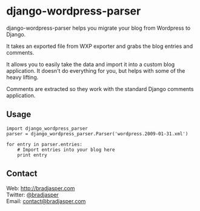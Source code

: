 # django-wordpress-parser

django-wordpress-parser helps you migrate your blog from Wordpress to Django.

It takes an exported file from WXP exporter and grabs the blog entries and comments.

It allows you to easily take the data and import it into a custom blog application. It doesn't do everything for you, but helps with some of the heavy lifting.

Comments are extracted so they work with the standard Django comments application.

## Usage

    import django_wordpress_parser
    parser = django_wordpress_parser.Parser('wordpress.2009-01-31.xml')

    for entry in parser.entries:
        # Import entries into your blog here
        print entry


## Contact

Web: http://bradjasper.com<br>
Twitter: <a href="https://twitter.com/bradjasper">@bradjasper</a><br>
Email: <a href="mailto:contact@bradjasper.com">contact@bradjasper.com</a><br>
